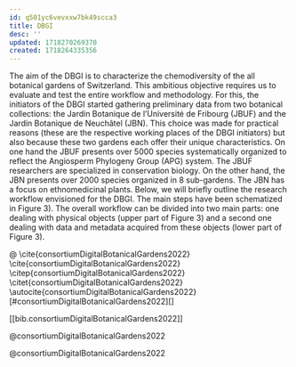 ```yaml
---
id: q501yc6vevxxw7bk49scca3
title: DBGI
desc: ''
updated: 1718270269370
created: 1718264335356
---
```

The aim of the DBGI is to characterize the chemodiversity of the all botanical gardens of Switzerland. This ambitious objective requires us to evaluate and test the entire workflow and methodology. For this, the initiators of the DBGI started gathering preliminary data from two botanical collections: the Jardin Botanique de l’Université de Fribourg (JBUF) and the Jardin Botanique de Neuchâtel (JBN). This choice was made for practical reasons (these are the respective working places of the DBGI initiators) but also because these two gardens each offer their unique characteristics. On one hand the JBUF presents over 5000 species systematically organized to reflect the Angiosperm Phylogeny Group (APG) system. The JBUF researchers are specialized in conservation biology. On the other hand, the JBN presents over 2000 species organized in 8 sub-gardens. The JBN has a focus on ethnomedicinal plants. Below, we will briefly outline the research workflow envisioned for the DBGI. The main steps have been schematized in Figure 3). The overall workflow can be divided into two main parts: one dealing with physical objects (upper part of Figure 3) and a second one dealing with data and metadata acquired from these objects (lower part of Figure 3).

@
\cite{consortiumDigitalBotanicalGardens2022}
\cite{consortiumDigitalBotanicalGardens2022}
\citep{consortiumDigitalBotanicalGardens2022}
\citet{consortiumDigitalBotanicalGardens2022}
\autocite{consortiumDigitalBotanicalGardens2022}
[#consortiumDigitalBotanicalGardens2022][]

[[bib.consortiumDigitalBotanicalGardens2022]]

@consortiumDigitalBotanicalGardens2022

@consortiumDigitalBotanicalGardens2022
